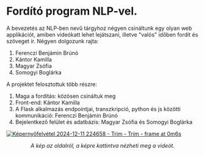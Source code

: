 # Fordító program NLP-vel.
A bevezetés az NLP-ben nevű tárgyhoz négyen csináltunk egy olyan web applikációt, amiben videókatt lehet
lejátszani, illetve "valós" időben fordít és szöveget ír.
Négyen dolgozunk rajta:

<ol>
  <li>Ferenczi Benjámin Brúnó</li>
  <li>Kántor Kamilla</li>
  <li>Magyar Zsófia</li>
  <li>Somogyi Boglárka</li>
</ol>

A projektet felosztottuk több részre:
<ol>
  <li>Maga a fordítás: közösen csináltuk meg</li> 
  <li>Front-end: Kántor Kamilla</li>
  <li>A Flask alkalmazás endpointjai, transzkripció, python és js közötti kommunikáció: Ferenczi Benjámin Brúnó</li>
  <li>Bejelentkező felület és adatbázis: Magyar Zsófia és Somogyi Boglárka</li>
</ol>

<a href="https://youtu.be/Zk4VjUM_GEs?si=ssA-X7EF0OVoDmkh" target="_blank">![Képernyőfelvétel 2024-12-11 224658 - Trim - Trim - frame at 0m6s](https://github.com/user-attachments/assets/814b9783-a79b-48b0-9734-986bcb22bd87)</a>

<p align="center"><i>A kép az oldalról, a képre kattintva nézheti meg a videót.</i> </p> 
